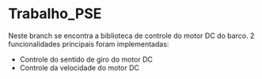 # Trabalho_PSE
Neste branch se encontra a biblioteca de controle do motor DC do barco. 2 funcionalidades principais foram implementadas:

- Controle do sentido de giro do motor DC
- Controle da velocidade do motor DC
